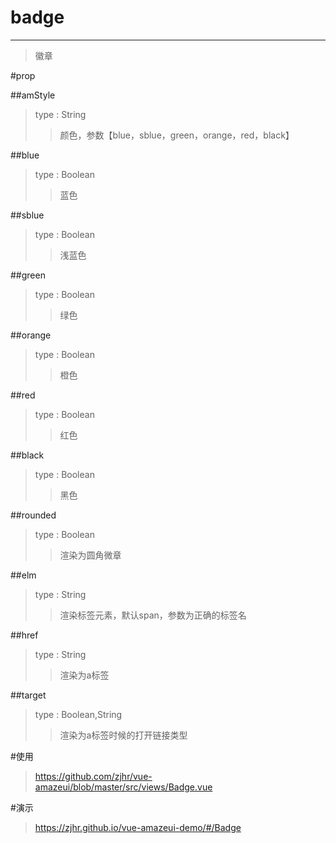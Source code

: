 # badge
---
>徽章

#prop

##amStyle
>type : String
>>颜色，参数【blue，sblue，green，orange，red，black】

##blue
>type : Boolean
>>蓝色

##sblue
>type : Boolean
>>浅蓝色

##green
>type : Boolean
>>绿色

##orange
>type : Boolean
>>橙色

##red
>type : Boolean
>>红色

##black
>type : Boolean
>>黑色

##rounded
>type : Boolean
>>渲染为圆角微章

##elm
>type : String
>>渲染标签元素，默认span，参数为正确的标签名

##href
>type : String
>>渲染为a标签

##target
>type : Boolean,String
>>渲染为a标签时候的打开链接类型

#使用
><a>https://github.com/zjhr/vue-amazeui/blob/master/src/views/Badge.vue</a>

#演示
><a>https://zjhr.github.io/vue-amazeui-demo/#/Badge</a>
